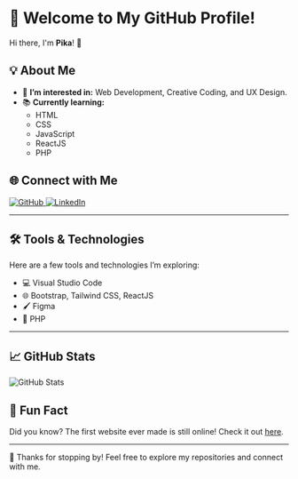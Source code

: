 # 🌟 Welcome to My GitHub Profile!  
Hi there, I'm **Pika**! 👋

## 💡 About Me  
- 👀 **I’m interested in:** Web Development, Creative Coding, and UX Design.  
- 📚 **Currently learning:**  
  - HTML  
  - CSS  
  - JavaScript  
  - ReactJS  
  - PHP  

## 🌐 Connect with Me  
<p align="left">
  <a href="https://github.com/pikadv">
    <img src="https://img.shields.io/badge/GitHub-100000?style=flat&logo=github&logoColor=white" alt="GitHub">
  </a>   
  <a href="https://bd.linkedin.com/in/tajbiul">
    <img src="https://img.shields.io/badge/LinkedIn-0077B5?style=flat&logo=linkedin&logoColor=white" alt="LinkedIn">
  </a>
</p>

---

## 🛠️ Tools & Technologies  
Here are a few tools and technologies I’m exploring:  
- 💻 Visual Studio Code  
- 🌐 Bootstrap, Tailwind CSS, ReactJS  
- 🖌️ Figma  
- 📜 PHP  

---

## 📈 GitHub Stats  
![GitHub Stats](https://github-readme-stats.vercel.app/api?username=pikadv&show_icons=true&theme=radical)  

## 💬 Fun Fact  
Did you know? The first website ever made is still online! Check it out [here](http://info.cern.ch/).

---

🎉 Thanks for stopping by! Feel free to explore my repositories and connect with me.  



<!---
- 👋 Hi, I’m ...
- 👀 I’m interested in ....
- 🌱 I’m currently learning ....
- 💞️ I’m looking to collaborate on ...
- 📫 How to reach me ...


pikadv/pikadv is a ✨ special ✨ repository because its `README.md` (this file) appears on your GitHub profile.
You can click the Preview link to take a look at your changes.
--->
